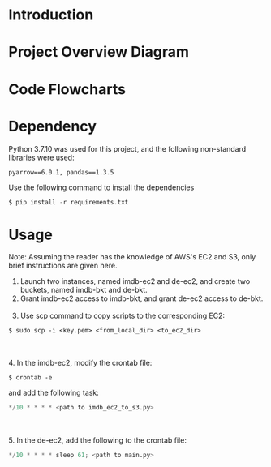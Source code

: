 # Introduction


# Project Overview Diagram


# Code Flowcharts


# Dependency
Python 3.7.10 was used for this project, and the following non-standard libraries were used:
```
pyarrow==6.0.1, pandas==1.3.5
```
Use the following command to install the dependencies
```python
$ pip install -r requirements.txt
```
# Usage
Note: Assuming the reader has the knowledge of AWS's EC2 and S3, only brief instructions are given here.

1. Launch two instances, named imdb-ec2 and de-ec2, and create two buckets, named imdb-bkt and de-bkt.
2. Grant imdb-ec2 access to imdb-bkt, and grant de-ec2 access to de-bkt.
<br /><br />
3. Use scp command to copy scripts to the corresponding EC2:
```
$ sudo scp -i <key.pem> <from_local_dir> <to_ec2_dir>
```
<br /><br />
4. In the imdb-ec2, modify the crontab file:
```
$ crontab -e
```
and add the following task:
```python
*/10 * * * * <path to imdb_ec2_to_s3.py>
```
<br /><br />
5. In the de-ec2, add the following to the crontab file:
```python
*/10 * * * * sleep 61; <path to main.py>
```
